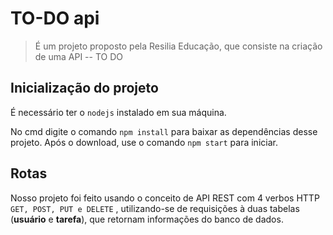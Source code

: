 # TO-DO api
> É um projeto proposto pela Resilia Educação, que consiste na criação de uma API -- TO DO

## Inicialização do projeto
É necessário ter o `nodejs` instalado em sua máquina.

No cmd digite o comando `npm install` para baixar as dependências desse projeto. Após o download, use o comando `npm start` para iniciar.


## Rotas
Nosso projeto foi feito usando o conceito de API REST com 4 verbos HTTP `GET, POST, PUT e DELETE` , utilizando-se de requisições à duas tabelas (**usuário** e **tarefa**), que retornam informações do banco de dados.